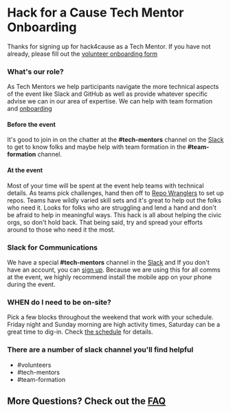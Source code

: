 # Hack for a Cause Tech Mentor Onboarding

Thanks for signing up for hack4cause as a Tech Mentor. If you have not already, please fill out the [volunteer onboarding form](https://forms.gle/Hy4qQnLnLhmhgDi9A)

### What's our role?
As Tech Mentors we help participants navigate the more technical aspects of the event like Slack and GitHub as well as provide whatever specific advise we can in our area of expertise.  We can help with team formation and [onboarding](team-onboarding.md) 

#### Before the event
It's good to join in on the chatter at the **#tech-mentors** channel on the [Slack](http://hack4cause.slack.com) to get to know folks and maybe help with team formation in the **#team-formation** channel.

#### At the event
Most of your time will be spent at the event help teams with technical details. As teams pick challenges, hand then off to [Repo Wranglers](repo-wrangler-onboarding.md) to set up repos. Teams have wildly varied skill sets and it's great to help out the folks who need it.  Looks for folks who are struggling and lend a hand and don't be afraid to help in meaningful ways.  This hack is all about helping the civic orgs, so don't hold back.  That being said, try and spread your efforts around to those who need it the most.   

### Slack for Communications
We have a special **#tech-mentors** channel in the [Slack](http://hack4cause.slack.com) and If you don't have an account, you can [sign up](https://publicslack.com/slacks/hack4cause/invites/new).  Because we are using this for all comms at the event, we highly recommend install the mobile app on your phone during the event. 

### WHEN do I need to be on-site?
Pick a few blocks throughout the weekend that work with your schedule.  Friday night and Sunday morning are high activity times, Saturday can be a great time to dig-in.  Check [the schedule](https://docs.google.com/spreadsheets/d/1gWAtl473EZyGNTURBP1VW96r7YM5atMRPAdKtMPXwDc/edit?usp=sharing) for details.

### There are a number of slack channel you'll find helpful
- #volunteers
- #tech-mentors
- #team-formation

## More Questions? Check out the [FAQ](https://github.com/Hack4Eugene/hack-4-cause-2019-plan/blob/master/faq/tech-mentor-onboarding.md)
